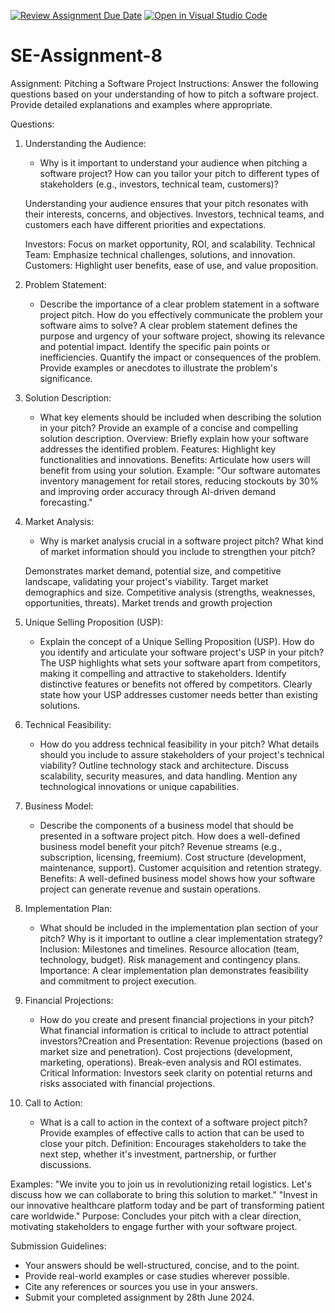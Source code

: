[![Review Assignment Due Date](https://classroom.github.com/assets/deadline-readme-button-22041afd0340ce965d47ae6ef1cefeee28c7c493a6346c4f15d667ab976d596c.svg)](https://classroom.github.com/a/4bgukiqw)
[![Open in Visual Studio Code](https://classroom.github.com/assets/open-in-vscode-2e0aaae1b6195c2367325f4f02e2d04e9abb55f0b24a779b69b11b9e10269abc.svg)](https://classroom.github.com/online_ide?assignment_repo_id=15298034&assignment_repo_type=AssignmentRepo)
# SE-Assignment-8
 Assignment: Pitching a Software Project
 Instructions:
Answer the following questions based on your understanding of how to pitch a software project. Provide detailed explanations and examples where appropriate.

 Questions:

1. Understanding the Audience:
   - Why is it important to understand your audience when pitching a software project? How can you tailor your pitch to different types of stakeholders (e.g., investors, technical team, customers)?

   Understanding your audience ensures that your pitch resonates with their interests, concerns, and objectives. Investors, technical teams, and customers each have different priorities and expectations.

   Investors: Focus on market opportunity, ROI, and scalability.
   Technical Team: Emphasize technical challenges, solutions, and innovation.
   Customers: Highlight user benefits, ease of use, and value proposition.

2. Problem Statement:
   - Describe the importance of a clear problem statement in a software project pitch. How do you effectively communicate the problem your software aims to solve?
   A clear problem statement defines the purpose and urgency of your software project, showing its relevance and potential impact.
   Identify the specific pain points or inefficiencies.
   Quantify the impact or consequences of the problem.
   Provide examples or anecdotes to illustrate the problem's significance.

3. Solution Description:
   - What key elements should be included when describing the solution in your pitch? Provide an example of a concise and compelling solution description.
   Overview: Briefly explain how your software addresses the identified problem.
   Features: Highlight key functionalities and innovations.
   Benefits: Articulate how users will benefit from using your solution.
   Example: "Our software automates inventory management for retail stores, reducing stockouts by 30% and improving order accuracy through AI-driven demand forecasting."

4. Market Analysis:
   - Why is market analysis crucial in a software project pitch? What kind of market information should you include to strengthen your pitch?

   Demonstrates market demand, potential size, and competitive landscape, validating your project's viability.
   Target market demographics and size.
   Competitive analysis (strengths, weaknesses, opportunities, threats).
   Market trends and growth projection

5. Unique Selling Proposition (USP):
   - Explain the concept of a Unique Selling Proposition (USP). How do you identify and articulate your software project's USP in your pitch?
    The USP highlights what sets your software apart from competitors, making it compelling and attractive to stakeholders.
    Identify distinctive features or benefits not offered by competitors.
   Clearly state how your USP addresses customer needs better than existing solutions.

6. Technical Feasibility:
   - How do you address technical feasibility in your pitch? What details should you include to assure stakeholders of your project's technical viability?
   Outline technology stack and architecture.
   Discuss scalability, security measures, and data handling.
   Mention any technological innovations or unique capabilities.

7. Business Model:
   - Describe the components of a business model that should be presented in a software project pitch. How does a well-defined business model benefit your pitch?
   Revenue streams (e.g., subscription, licensing, freemium).
   Cost structure (development, maintenance, support).
   Customer acquisition and retention strategy.
   Benefits: A well-defined business model shows how your software project can generate revenue and sustain operations.

8. Implementation Plan:
   - What should be included in the implementation plan section of your pitch? Why is it important to outline a clear implementation strategy?
   Inclusion:
   Milestones and timelines.
   Resource allocation (team, technology, budget).
   Risk management and contingency plans.
   Importance: A clear implementation plan demonstrates feasibility and commitment to project execution.

9. Financial Projections:
   - How do you create and present financial projections in your pitch? What financial information is critical to include to attract potential investors?Creation and Presentation:
   Revenue projections (based on market size and penetration).
   Cost projections (development, marketing, operations).
   Break-even analysis and ROI estimates.
   Critical Information: Investors seek clarity on potential returns and risks associated with financial projections.



10. Call to Action:
    - What is a call to action in the context of a software project pitch? Provide examples of effective calls to action that can be used to close your pitch.
    Definition: Encourages stakeholders to take the next step, whether it's investment, partnership, or further discussions.

   Examples:
   "We invite you to join us in revolutionizing retail logistics. Let's discuss how we can collaborate to bring this solution to market."
   "Invest in our innovative healthcare platform today and be part of transforming patient care worldwide."
   Purpose: Concludes your pitch with a clear direction, motivating stakeholders to engage further with your software project.

 Submission Guidelines:
- Your answers should be well-structured, concise, and to the point.
- Provide real-world examples or case studies wherever possible.
- Cite any references or sources you use in your answers.
- Submit your completed assignment by 28th June 2024.


